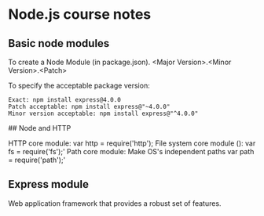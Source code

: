 # Node.js course notes

## Basic node modules


To create a Node Module (in package.json).
\<Major Version\>.\<Minor Version\>.\<Patch\>

To specify the acceptable package version:
```
Exact: npm install express@4.0.0
Patch acceptable: npm install express@"~4.0.0"
Minor version acceptable: npm install express@"^4.0.0"
```


## Node and HTTP

HTTP core module:
var http = require('http');
File system core module ():
var fs = require('fs');'
Path core module: Make OS's independent paths
var path = require('path');'


## Express module

Web application framework that provides a robust set of features.




